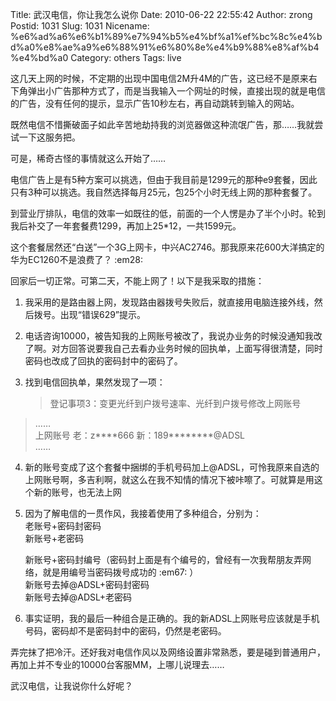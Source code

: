 Title: 武汉电信，你让我怎么说你
Date: 2010-06-22 22:55:42
Author: zrong
Postid: 1031
Slug: 1031
Nicename: %e6%ad%a6%e6%b1%89%e7%94%b5%e4%bf%a1%ef%bc%8c%e4%bd%a0%e8%ae%a9%e6%88%91%e6%80%8e%e4%b9%88%e8%af%b4%e4%bd%a0
Category: others
Tags: live

这几天上网的时候，不定期的出现中国电信2M升4M的广告，这已经不是原来右下角弹出小广告那种方式了，而是当我输入一个网址的时候，直接出现的就是电信的广告，没有任何的提示，显示广告10秒左右，再自动跳转到输入的网站。

既然电信不惜撕破面子如此辛苦地劫持我的浏览器做这种流氓广告，那……我就尝试一下这服务把。

可是，稀奇古怪的事情就这么开始了……<!--more-->

电信广告上是有5种方案可以挑选，但由于我目前是1299元的那种e9套餐，因此只有3种可以挑选。我自然选择每月25元，包25个小时无线上网的那种套餐了。

到营业厅排队，电信的效率一如既往的低，前面的一个人愣是办了半个小时。轮到我后补交了一年套餐费1299，再加上25\*12，一共1599元。

这个套餐居然还“白送”一个3G上网卡，中兴AC2746。那我原来花600大洋搞定的华为EC1260不是浪费了？
:em28:

回家后一切正常。可第二天，不能上网了！以下是我采取的措施：

1.  我采用的是路由器上网，发现路由器拨号失败后，就直接用电脑连接外线，然后拨号。出现“错误629”提示。
2.  电话咨询10000，被告知我的上网账号被改了，我说办业务的时候没通知我改了啊。对方回答说要我自己去看办业务时候的回执单，上面写得很清楚，同时密码也改成了回执的密码封中的密码了。
3.  找到电信回执单，果然发现了一项：  

    > 登记事项3：变更光纤到户拨号速率、光纤到户拨号修改上网账号  
   >  ……  
   >  上网账号 老：z\*\*\*\*666 新：189\*\*\*\*\*\*\*\*@ADSL  
   >  ……

4.  新的账号变成了这个套餐中捆绑的手机号码加上@ADSL，可怜我原来自选的上网账号啊，多吉利啊，就这么在我不知情的情况下被咔嚓了。可就算是用这个新的账号，也无法上网
5.  因为了解电信的一贯作风，我接着使用了多种组合，分别为：  
    老账号+密码封密码  
    新账号+老密码  

    新账号+密码封编号（密码封上面是有个编号的，曾经有一次我帮朋友弄网络，就是用编号当密码拨号成功的
    :em67: ）  
    新账号去掉@ADSL+密码封密码  
    新账号去掉@ADSL+老密码
6.  事实证明，我的最后一种组合是正确的。我的新ADSL上网账号应该就是手机号码，密码却不是密码封中的密码，仍然是老密码。

弄完抹了把冷汗。还好我对电信作风以及网络设置非常熟悉，要是碰到普通用户，再加上并不专业的10000台客服MM，上哪儿说理去……

武汉电信，让我说你什么好呢？

